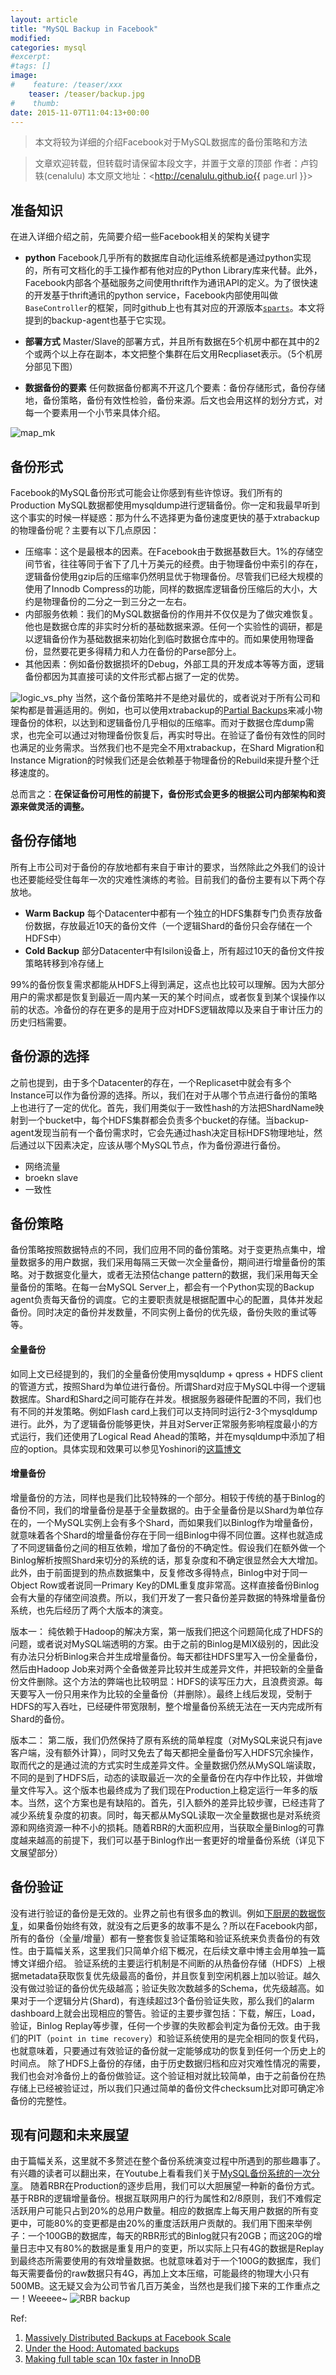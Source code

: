 ```yaml
---
layout: article
title: "MySQL Backup in Facebook"
modified:
categories: mysql
#excerpt:
#tags: []
image:
#    feature: /teaser/xxx
    teaser: /teaser/backup.jpg
#    thumb:
date: 2015-11-07T11:04:13+00:00
---
```



> 本文将较为详细的介绍Facebook对于MySQL数据库的备份策略和方法

> 文章欢迎转载，但转载时请保留本段文字，并置于文章的顶部
> 作者：卢钧轶(cenalulu)
> 本文原文地址：<http://cenalulu.github.io{{ page.url }}>





## 准备知识
在进入详细介绍之前，先简要介绍一些Facebook相关的架构关键字

- **python** 
Facebook几乎所有的数据库自动化运维系统都是通过python实现的，所有可文档化的手工操作都有他对应的Python Library库来代替。此外，Facebook内部各个基础服务之间使用thrift作为通讯API的定义。为了很快速的开发基于thrift通讯的python service，Facebook内部使用叫做`BaseController`的框架，同时github上也有其对应的开源版本[`sparts`](https://github.com/facebook/sparts)。本文将提到的backup-agent也基于它实现。

- **部署方式** 
Master/Slave的部署方式，并且所有数据在5个机房中都在其中的2个或两个以上存在副本，本文把整个集群在后文用Recpliaset表示。（5个机房分部见下图）

- **数据备份的要素**
任何数据备份都离不开这几个要素：备份存储形式，备份存储地，备份策略，备份有效性检验，备份来源。后文也会用这样的划分方式，对每一个要素用一个小节来具体介绍。

![map_mk](/images/mysql/backupinfb/map_mk.png)



## 备份形式

Facebook的MySQL备份形式可能会让你感到有些许惊讶。我们所有的Production MySQL数据都使用mysqldump进行逻辑备份。你一定和我最早听到这个事实的时候一样疑惑：那为什么不选择更为备份速度更快的基于xtrabackup的物理备份呢？主要有以下几点原因：

- 压缩率：这个是最根本的因素。在Facebook由于数据基数巨大。1%的存储空间节省，往往等同于省下了几十万美元的经费。由于物理备份中索引的存在，逻辑备份使用gzip后的压缩率仍然明显优于物理备份。尽管我们已经大规模的使用了Innodb Compress的功能，同样的数据库逻辑备份压缩后的大小，大约是物理备份的二分之一到三分之一左右。
- 内部服务依赖：我们的MySQL数据备份的作用并不仅仅是为了做灾难恢复。他也是数据仓库的非实时分析的基础数据来源。任何一个实验性的调研，都是以逻辑备份作为基础数据来初始化到临时数据仓库中的。而如果使用物理备份，显然要花更多得精力和人力在备份的Parse部分上。
- 其他因素：例如备份数据损坏的Debug，外部工具的开发成本等等方面，逻辑备份都因为其直接可读的文件形式都占据了一定的优势。

![logic_vs_phy](/images/mysql/backupinfb/logical_vs_phy_mk.png)
当然，这个备份策略并不是绝对最优的，或者说对于所有公司和架构都是普遍适用的。例如，也可以使用xtrabackup的[Partial Backups](https://www.percona.com/doc/percona-xtrabackup/2.3/innobackupex/partial_backups_innobackupex.html)来减小物理备份的体积，以达到和逻辑备份几乎相似的压缩率。而对于数据仓库dump需求，也完全可以通过对物理备份恢复后，再实时导出。在验证了备份有效性的同时也满足的业务需求。当然我们也不是完全不用xtrabackup，在Shard Migration和Instance Migration的时候我们还是会依赖基于物理备份的Rebuild来提升整个迁移速度的。

总而言之：**在保证备份可用性的前提下，备份形式会更多的根据公司内部架构和资源来做灵活的调整。**


## 备份存储地

所有上市公司对于备份的存放地都有来自于审计的要求，当然除此之外我们的设计也还要能经受住每年一次的灾难性演练的考验。目前我们的备份主要有以下两个存放地。

- **Warm Backup** 每个Datacenter中都有一个独立的HDFS集群专门负责存放备份数据，存放最近10天的备份文件（一个逻辑Shard的备份只会存储在一个HDFS中）
- **Cold Backup** 部分Datacenter中有Isilon设备上，所有超过10天的备份文件按策略转移到冷存储上

99%的备份恢复需求都能从HDFS上得到满足，这点也比较可以理解。因为大部分用户的需求都是恢复到最近一周内某一天的某个时间点，或者恢复到某个误操作以前的状态。冷备份的存在更多的是用于应对HDFS逻辑故障以及来自于审计压力的历史归档需要。


## 备份源的选择

之前也提到，由于多个Datacenter的存在，一个Replicaset中就会有多个Instance可以作为备份源的选择。所以，我们在对于从哪个节点进行备份的策略上也进行了一定的优化。首先，我们用类似于一致性hash的方法把ShardName映射到一个bucket中，每个HDFS集群都会负责多个bucket的存储。当backup-agent发现当前有一个备份需求时，它会先通过hash决定目标HDFS物理地址，然后通过以下因素决定，应该从哪个MySQL节点，作为备份源进行备份。

- 网络流量
- broekn slave
- 一致性


## 备份策略

备份策略按照数据特点的不同，我们应用不同的备份策略。对于变更热点集中，增量数据多的用户数据，我们采用每隔三天做一次全量备份，期间进行增量备份的策略。对于数据变化量大，或者无法预估change pattern的数据，我们采用每天全量备份的策略。在每一台MySQL Server上，都会有一个Python实现的Backup agent负责每天备份的调度。它的主要职责就是根据配置中心的配置，具体并发起备份。同时决定的备份并发数量，不同实例上备份的优先级，备份失败的重试等等。

#### 全量备份

如同上文已经提到的，我们的全量备份使用mysqldump + qpress + HDFS client的管道方式，按照Shard为单位进行备份。所谓Shard对应于MySQL中得一个逻辑数据库。Shard和Shard之间可能存在并发。根据服务器硬件配置的不同，我们也有不同的并发策略。例如Flash card上我们可以支持同时运行2-3个mysqldump进行。此外，为了逻辑备份能够更快，并且对Server正常服务影响程度最小的方式运行，我们还使用了Logical Read Ahead的策略，并在mysqldump中添加了相应的option。具体实现和效果可以参见Yoshinori的[这篇博文](http://yoshinorimatsunobu.blogspot.com/2013/10/making-full-table-scan-10x-faster-in.html)


#### 增量备份

增量备份的方法，同样也是我们比较特殊的一个部分。相较于传统的基于Binlog的备份不同，我们的增量备份是基于全量数据的。由于全量备份是以Shard为单位存在的，一个MySQL实例上会有多个Shard，而如果我们以Binlog作为增量备份，就意味着各个Shard的增量备份存在于同一组Binlog中得不同位置。这样也就造成了不同逻辑备份之间的相互依赖，增加了备份的不确定性。假设我们在额外做一个Binlog解析按照Shard来切分的系统的话，那复杂度和不确定很显然会大大增加。此外，由于前面提到的热点数据集中，反复修改多得特点，Binlog中对于同一Object Row或者说同一Primary Key的DML重复度非常高。这样直接备份Binlog会有大量的存储空间浪费。所以，我们开发了一套只备份差异数据的特殊增量备份系统，也先后经历了两个大版本的演变。

版本一：
纯依赖于Hadoop的解决方案，第一版我们把这个问题简化成了HDFS的问题，或者说对MySQL端透明的方案。由于之前的Binlog是MIX级别的，因此没有办法只分析Binlog来合并生成增量备份。每天都往HDFS里写入一份全量备份，然后由Hadoop Job来对两个全备做差异比较并生成差异文件，并把较新的全量备份文件删除。这个方法的弊端也比较明显：HDFS的读写压力大，且浪费资源。每天要写入一份只用来作为比较的全量备份（并删除）。最终上线后发现，受制于HDFS的写入吞吐，已经硬件带宽限制，整个增量备份系统无法在一天内完成所有Shard的备份。

版本二：
第二版，我们仍然保持了原有系统的简单程度（对MySQL来说只有jave客户端，没有额外计算），同时又免去了每天都把全量备份写入HDFS冗余操作，取而代之的是通过流的方式实时生成差异文件。全量数据仍然从MySQL端读取，不同的是到了HDFS后，动态的读取最近一次的全量备份在内存中作比较，并做增量文件写入。这个版本也最终成为了我们现在Production上稳定运行一年多的版本。当然，这个方案也是有缺陷的。首先，引入额外的差异比较步骤，已经违背了减少系统复杂度的初衷。同时，每天都从MySQL读取一次全量数据也是对系统资源和网络资源一种不小的损耗。随着RBR的大面积应用，当获取全量Binlog的可靠度越来越高的前提下，我们可以基于Binlog作出一套更好的增量备份系统（详见下文展望部分）


## 备份验证

没有进行验证的备份是无效的。业界之前也有很多血的教训。例如[下厨房的数据恢复](http://tech.xiachufang.com/?p=18)，如果备份始终有效，就没有之后更多的故事不是么？所以在Facebook内部，所有的备份（全量/增量）都有一整套恢复验证策略和验证系统来负责备份的有效性。由于篇幅关系，这里我们只简单介绍下概况，在后续文章中博主会用单独一篇博文详细介绍。
验证系统的主要运行机制是不间断的从热备份存储（HDFS）上根据metadata获取恢复优先级最高的备份，并且恢复到空闲机器上加以验证。越久没有做过验证的备份优先级越高；验证失败次数越多的Schema，优先级越高。如果对于一个逻辑分片(Shard)，有连续超过3个备份验证失败，那么我们的alarm dashboard上就会出现相应的警告。验证的主要步骤包括：下载，解压，Load，验证，Binlog Replay等步骤，任何一个步骤的失败都会判定为备份无效。由于我们的PIT（`point in time recovery`）和验证系统使用的是完全相同的恢复代码，也就意味着，只要通过有效验证的备份就一定能够成功的恢复到任何一个历史上的时间点。
除了HDFS上备份的存储，由于历史数据归档和应对灾难性情况的需要，我们也会对冷备份上的备份做验证。这个验证相对就比较简单，由于之前备份在热存储上已经被验证过，所以我们只通过简单的备份文件checksum比对即可确定冷备份的完整性。


## 现有问题和未来展望

由于篇幅关系，这里就不多赘述在整个备份系统演变过程中所遇到的那些趣事了。有兴趣的读者可以翻出来，在Youtube上看看我们关于[MySQL备份系统的一次分享](https://www.youtube.com/watch?v=UBHcmP2TSvk)。
随着RBR在Production的逐步启用，我们可以大胆展望一种新的备份方式。基于RBR的逻辑增量备份。根据互联网用户的行为属性和2/8原则，我们不难假定活跃用户可能只占到20%的总用户数量。相应的数据库上每天用户数据的所有变更中，可能80%的变更都是由20%的重度活跃用户贡献的。我们用下图来举例子：一个100GB的数据库，每天的RBR形式的Binlog就只有20GB；而这20G的增量日志中又有80%的数据是重复用户的变更，所以实际上只有4G的数据是Replay到最终态所需要使用的有效增量数据。也就意味着对于一个100G的数据库，我们每天需要备份的raw数据只有4G，再加上文本压缩，可能最终的物理大小只有500MB。这无疑又会为公司节省几百万美金，当然也是我们接下来的工作重点之一！Weeeee~
![RBR backup](/images/mysql/backupinfb/rbrbackup.png)

Ref:
1. [Massively Distributed Backups at Facebook Scale](https://www.youtube.com/watch?v=UBHcmP2TSvk)
2. [Under the Hood: Automated backups](https://www.facebook.com/notes/facebook-engineering/under-the-hood-automated-backups/10151239431923920)
3. [Making full table scan 10x faster in InnoDB](http://yoshinorimatsunobu.blogspot.com/2013/10/making-full-table-scan-10x-faster-in.html)
